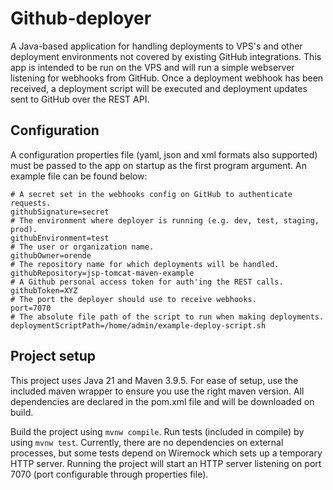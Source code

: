 # Github-deployer

A Java-based application for handling deployments to VPS's and other deployment environments not covered by existing 
GitHub integrations. This app is intended to be run on the VPS and will run a simple webserver listening for webhooks 
from GitHub. Once a deployment webhook has been received, a deployment script will be executed and deployment updates 
sent to GitHub over the REST API.

## Configuration

A configuration properties file (yaml, json and xml formats also supported) must be passed to the app on startup as the 
first program argument. 
An example file can be found below:

```properties
# A secret set in the webhooks config on GitHub to authenticate requests.
githubSignature=secret
# The environment where deployer is running (e.g. dev, test, staging, prod).
githubEnvironment=test
# The user or organization name.
githubOwner=orende
# The repository name for which deployments will be handled.
githubRepository=jsp-tomcat-maven-example
# A Github personal access token for auth'ing the REST calls.
githubToken=XYZ
# The port the deployer should use to receive webhooks.
port=7070
# The absolute file path of the script to run when making deployments.
deploymentScriptPath=/home/admin/example-deploy-script.sh
```

## Project setup

This project uses Java 21 and Maven 3.9.5. For ease of setup, use the included maven wrapper to ensure you use the 
right maven version. All dependencies are declared in the pom.xml file and will be downloaded on build. 

Build the project using `mvnw compile`. Run tests (included in compile) by using `mvnw test`. Currently, there are no 
dependencies on external processes, but some tests depend on Wiremock which sets up a temporary HTTP server.
Running the project will start an HTTP server listening on port 7070 (port configurable through properties file).